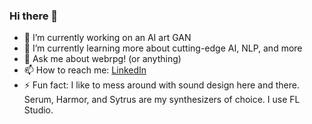 ### Hi there 👋

- 🔭 I’m currently working on an AI art GAN
- 🌱 I’m currently learning more about cutting-edge AI, NLP, and more
- 💬 Ask me about webrpg! (or anything)
- 📫 How to reach me: [LinkedIn](https://www.linkedin.com/in/logantilley/)
- ⚡ Fun fact: I like to mess around with sound design here and there. Serum, Harmor, and Sytrus are my synthesizers of choice. I use FL Studio.
